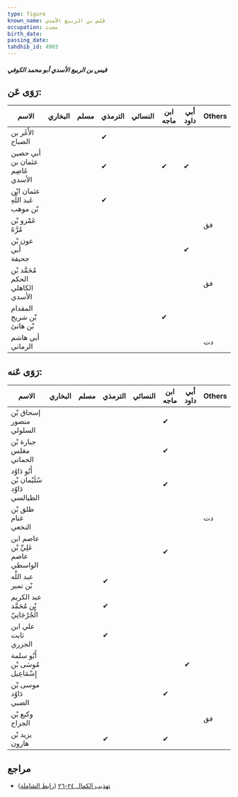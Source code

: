 ```yaml
---
type: figure
known_name: قَيْس بن الربيع الأسدي
occupation: محدث
birth_date:
passing_date:
tahdhib_id: 4903
---
```

##### قيس بن الربيع الأسدي أبو محمد الكوفي

## رَوَى عَن:
| الاسم                             | البخاري | مسلم | الترمذي | النسائي | ابن ماجه | أبي داود | Others |
| --------------------------------- | ------- | ---- | ------- | ------- | -------- | -------- | ------ |
| الأَغَر بن الصباح                 |         |      | ✔       |         |          |          |        |
| أبي حصين عثمان بن عَاصِم الأسدي   |         |      | ✔       |         | ✔        | ✔        |        |
| عثمان ابْن عَبد اللَّهِ بْن موهب  |         |      | ✔       |         |          |          |        |
| عَمْرو بْن مُرَّةَ                |         |      |         |         |          |          | فق     |
| عون بْن أَبي جحيفة                |         |      |         |         |          | ✔        |        |
| مُحَمَّد بْن الحكم الكاهلي الأسدي |         |      |         |         |          |          | فق     |
| المقدام بْن شريح بْن هانئ         |         |      |         |         | ✔        |          |        |
| أبي هاشم الرماني                  |         |      |         |         |          |          | دت     |
## رَوَى عَنه:
| الاسم                                      | البخاري | مسلم | الترمذي | النسائي | ابن ماجه | أبي داود | Others |
| ------------------------------------------ | ------- | ---- | ------- | ------- | -------- | -------- | ------ |
| إسحاق بْن منصور السلولي                    |         |      |         |         | ✔        |          |        |
| جبارة بْن مغلس الحماني                     |         |      |         |         | ✔        |          |        |
| أَبُو دَاوُد سُلَيْمان بْن دَاوُد الطيالسي |         |      |         |         | ✔        |          |        |
| طلق بْن غنام النخعي                        |         |      |         |         |          |          | دت     |
| عاصم ابن عَلِيِّ بْن عاصم الواسطي          |         |      |         |         | ✔        |          |        |
| عبد اللَّه بْن نمير                        |         |      | ✔       |         |          |          |        |
| عبد الكريم بْن مُحَمَّد الْجُرْجَانِيّ     |         |      | ✔       |         |          |          |        |
| علي ابن ثابت الجزري                        |         |      | ✔       |         |          |          |        |
| أَبُو سلمة مُوسَى بْن إِسْمَاعِيل          |         |      |         |         |          | ✔        |        |
| موسى بْن دَاوُد الضبي                      |         |      |         |         | ✔        |          |        |
| وكيع بْن الجراح                            |         |      |         |         |          |          | فق     |
| يزيد بْن هارون                             |         |      | ✔       |         | ✔        |          |        |
## مراجع
- [تهذيب الكمال ٢٤-٢٦](obsidian://open?vault=Tahdhib-al-Kamal&file=Figures/٤٩٠٣-قيس%20بن%20الربيع%20الأسدي%20أبو%20محمد%20الكوفي) ([رابط الشاملة](https://shamela.ws/book/3722/12538))